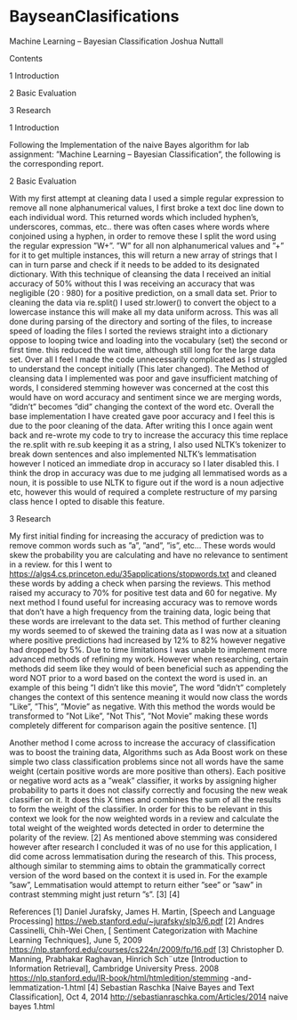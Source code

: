 # BayseanClasifications

Machine Learning – Bayesian Classification
Joshua Nuttall

Contents

1 Introduction 

2 Basic Evaluation 

3 Research

1 Introduction

Following the Implementation of the naive Bayes algorithm for lab assignment:
”Machine Learning – Bayesian Classification”, the following is the corresponding
report.

2 Basic Evaluation

With my first attempt at cleaning data I used a simple regular expression to
remove all none alphanumerical values, I first broke a text doc line down to
each individual word. This returned words which included hyphen’s, underscores, commas, etc.. there was often cases where words where conjoined using
a hyphen, in order to remove these I split the word using the regular expression
”W+”. ”W” for all non alphanumerical values and ”+” for it to get multiple
instances, this will return a new array of strings that I can in turn parse and
check if it needs to be added to its designated dictionary.
With this technique of cleansing the data I received an initial accuracy of
50% without this I was receiving an accuracy that was negligible (20 : 980) for
a positive prediction, on a small data set.
Prior to cleaning the data via re.split() I used str.lower() to convert the
object to a lowercase instance this will make all my data uniform across.
This was all done during parsing of the directory and sorting of the files, to
increase speed of loading the files I sorted the reviews straight into a dictionary
oppose to looping twice and loading into the vocabulary (set) the second or first
time. this reduced the wait time, although still long for the large data set.
Over all I feel I made the code unnecessarily complicated as I struggled to
understand the concept initially (This later changed). The Method of cleansing
data I implemented was poor and gave insufficient matching of words, I considered stemming however was concerned at the cost this would have on word
accuracy and sentiment since we are merging words, ”didn’t” becomes ”did”
changing the context of the word etc. Overall the base implementation I have
created gave poor accuracy and I feel this is due to the poor cleaning of the
data.
After writing this I once again went back and re-wrote my code to try to
increase the accuracy this time replace the re.split with re.sub keeping it as a
string, I also used NLTK’s tokenizer to break down sentences and also implemented NLTK’s lemmatisation however I noticed an immediate drop in accuracy
so I later disabled this. I think the drop in accuracy was due to me judging all
lemmatised words as a noun, it is possible to use NLTK to figure out if the word
is a noun adjective etc, however this would of required a complete restructure
of my parsing class hence I opted to disable this feature.

3 Research

My first initial finding for increasing the accuracy of prediction was to remove
common words such as ”a”, ”and”, ”is”, etc... These words would skew the
probability you are calculating and have no relevance to sentiment in a review.
for this I went to https://algs4.cs.princeton.edu/35applications/stopwords.txt
and cleaned these words by adding a check when parsing the reviews. This
method raised my accuracy to 70% for positive test data and 60 for negative.
My next method I found useful for increasing accuracy was to remove words
that don’t have a high frequency from the training data, logic being that these
words are irrelevant to the data set. This method of further cleaning my words
seemed to of skewed the training data as I was now at a situation where positive
predictions had increased by 12% to 82% however negative had dropped by 5%.
Due to time limitations I was unable to implement more advanced methods
of refining my work. However when researching, certain methods did seem like
they would of been beneficial such as appending the word NOT prior to a word
based on the context the word is used in. an example of this being ”I didn’t like
this movie”, The word ”didn’t” completely changes the context of this sentence
meaning it would now class the words ”Like”, ”This”, ”Movie” as negative.
With this method the words would be transformed to ”Not Like”, ”Not This”,
”Not Movie” making these words completely different for comparison again the
positive sentence. [1]

Another method I come across to increase the accuracy of classification was
to boost the training data, Algorithms such as Ada Boost work on these simple
two class classification problems since not all words have the same weight (certain positive words are more positive than others). Each positive or negative
word acts as a ”weak” classifier, it works by assigning higher probability to parts
it does not classify correctly and focusing the new weak classifier on it. It does
this X times and combines the sum of all the results to form the weight of the
classifier. In order for this to be relevant in this context we look for the now
weighted words in a review and calculate the total weight of the weighted words
detected in order to determine the polarity of the review. [2]
As mentioned above stemming was considered however after research I concluded it was of no use for this application, I did come across lemmatisation
during the research of this. This process, although similar to stemming aims to
obtain the grammatically correct version of the word based on the context it is
used in. For the example ”saw”, Lemmatisation would attempt to return either
”see” or ”saw” in contrast stemming might just return ”s”. [3] [4]

References
[1] Daniel Jurafsky, James H. Martin, [Speech and Language Processing]
https://web.stanford.edu/~jurafsky/slp3/6.pdf
[2] Andres Cassinelli, Chih-Wei Chen, [ Sentiment Categorization with Machine
Learning Techniques], June 5, 2009
https://nlp.stanford.edu/courses/cs224n/2009/fp/16.pdf
[3] Christopher D. Manning, Prabhakar Raghavan, Hinrich Sch¨utze [Introduction to Information Retrieval], Cambridge University Press. 2008
https://nlp.stanford.edu/IR-book/html/htmledition/stemming
-and-lemmatization-1.html
[4] Sebastian Raschka [Naive Bayes and Text Classification], Oct 4, 2014
http://sebastianraschka.com/Articles/2014 naive bayes 1.html
